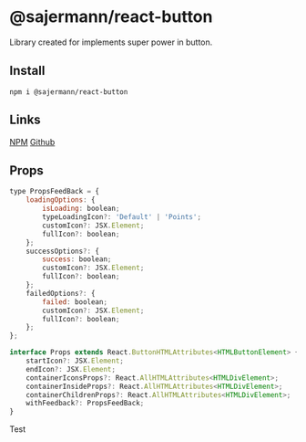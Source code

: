 # @sajermann/react-button

Library created for implements super power in button.

## Install

```npm i @sajermann/react-button```

## Links

[NPM](https://www.npmjs.com/package/@sajermann/react-button)
[Github](https://github.com/sajermann/SajermannReactButton)

## Props
```js
type PropsFeedBack = {
	loadingOptions: {
		isLoading: boolean;
		typeLoadingIcon?: 'Default' | 'Points';
		customIcon?: JSX.Element;
		fullIcon?: boolean;
	};
	successOptions?: {
		success: boolean;
		customIcon?: JSX.Element;
		fullIcon?: boolean;
	};
	failedOptions?: {
		failed: boolean;
		customIcon?: JSX.Element;
		fullIcon?: boolean;
	};
};

interface Props extends React.ButtonHTMLAttributes<HTMLButtonElement> {
	startIcon?: JSX.Element;
	endIcon?: JSX.Element;
	containerIconsProps?: React.AllHTMLAttributes<HTMLDivElement>;
	containerInsideProps?: React.AllHTMLAttributes<HTMLDivElement>;
	containerChildrenProps?: React.AllHTMLAttributes<HTMLDivElement>;
	withFeedback?: PropsFeedBack;
}
```
Test
